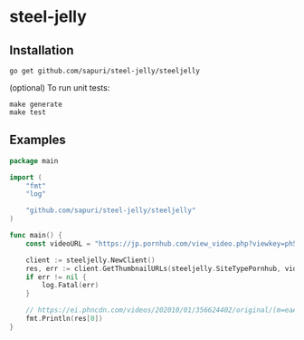 # steel-jelly

## Installation
```
go get github.com/sapuri/steel-jelly/steeljelly
```

(optional) To run unit tests:
```
make generate
make test
```

## Examples
```go
package main

import (
	"fmt"
	"log"

	"github.com/sapuri/steel-jelly/steeljelly"
)

func main() {
	const videoURL = "https://jp.pornhub.com/view_video.php?viewkey=ph5f756e8a650b3"

	client := steeljelly.NewClient()
	res, err := client.GetThumbnailURLs(steeljelly.SiteTypePornhub, videoURL)
	if err != nil {
		log.Fatal(err)
	}

	// https://ei.phncdn.com/videos/202010/01/356624402/original/(m=eaAaGwObaaaa)(mh=3zxiu3wi3w-_5ZlG)1.jpg
	fmt.Println(res[0])
}
```
